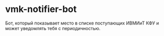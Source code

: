 # vmk-notifier-bot
Бот, который показывает место в списке поступающих ИВМИиТ КФУ и может уведомлять тебя с периодичностью.
